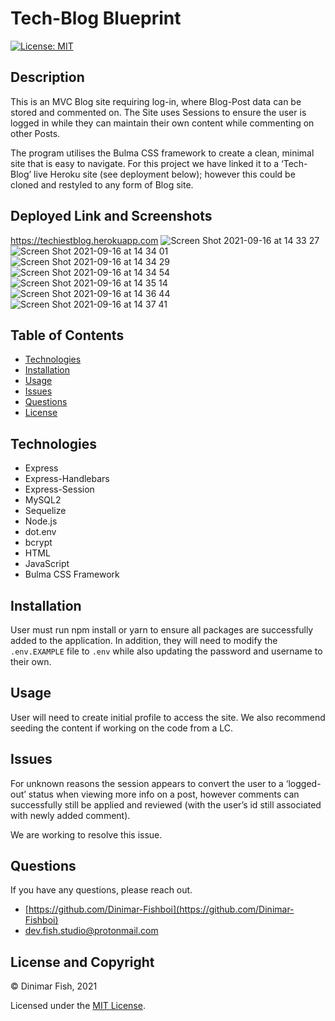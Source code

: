 # Tech-Blog Blueprint

[![License: MIT](https://img.shields.io/badge/License-MIT-yellow.svg)](https://opensource.org/licenses/MIT)

## Description

This is an MVC Blog site requiring log-in, where Blog-Post data can be stored and commented on. The Site uses Sessions to ensure the user is logged in while they can maintain their own content while commenting on other Posts. 

The program utilises the Bulma CSS framework to create a clean, minimal site that is easy to navigate. For this project we have linked it to a ‘Tech-Blog’ live Heroku site (see deployment below); however this could be cloned and restyled to any form of Blog site.

## Deployed Link and Screenshots
https://techiestblog.herokuapp.com
![Screen Shot 2021-09-16 at 14 33 27](https://user-images.githubusercontent.com/83541287/133550661-603f09be-30da-4b5b-b16e-a155fada5bdb.png)
![Screen Shot 2021-09-16 at 14 34 01](https://user-images.githubusercontent.com/83541287/133550675-97079c4a-448e-4e57-b6c9-aff17c2b097b.png)
![Screen Shot 2021-09-16 at 14 34 29](https://user-images.githubusercontent.com/83541287/133550698-128306f1-3626-4ba1-89b9-f83ec5e87387.png)
![Screen Shot 2021-09-16 at 14 34 54](https://user-images.githubusercontent.com/83541287/133550712-0d2de6d8-1e75-447a-a05b-75e5b8218149.png)
![Screen Shot 2021-09-16 at 14 35 14](https://user-images.githubusercontent.com/83541287/133550722-e2ec2e1c-33f3-482f-86d0-bd7219c0a443.png)
![Screen Shot 2021-09-16 at 14 36 44](https://user-images.githubusercontent.com/83541287/133550740-2781c807-391d-40f0-82fc-f58c03b7b55c.png)
![Screen Shot 2021-09-16 at 14 37 41](https://user-images.githubusercontent.com/83541287/133550761-3649d402-5bbe-44bd-be2c-31f613ea7fe4.png)


## Table of Contents 
- [Technologies](#technologies)
- [Installation](#installation)
- [Usage](#usage)
- [Issues](#issues)
- [Questions](#questions)
- [License](#license-and-copyright)

## Technologies

- Express
- Express-Handlebars
- Express-Session
- MySQL2
- Sequelize
- Node.js
- dot.env
- bcrypt
- HTML
- JavaScript
- Bulma CSS Framework

## Installation

User must run npm install or yarn to ensure all packages are successfully added to the application. In addition, they will need to modify the `.env.EXAMPLE` file to `.env` while also updating the password and username to their own.

## Usage

User will need to create initial profile to access the site. We also recommend seeding the content if working on the code from a LC.

## Issues

For unknown reasons the session appears to convert the user to a ‘logged-out’ status when viewing more info on a post, however comments can successfully still be applied and reviewed (with the user’s id still associated with newly added comment).

We are working to resolve this issue.

## Questions

If you have any questions, please reach out.

- [https://github.com/Dinimar-Fishboi](https://github.com/Dinimar-Fishboi)
- [dev.fish.studio@protonmail.com](dev.fish.studio@protonmail.com)

## License and Copyright

 © Dinimar Fish, 2021

Licensed under the [MIT License](LICENSE).
